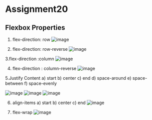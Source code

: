 ﻿# Assignment20
## Flexbox Properties

1. flex-direction: row
![image](https://github.com/user-attachments/assets/b828ae2b-7443-47e9-882f-c2ad436185a4)

2. flex-direction: row-reverse
![image](https://github.com/user-attachments/assets/8e5a244b-5665-4681-98f1-af88bc35ad73)

3.flex-direction :column
![image](https://github.com/user-attachments/assets/2ccd5736-4a23-4c62-b01f-75aab27982e8)

4. flex-direction : column-reverse
![image](https://github.com/user-attachments/assets/71b9eb88-967b-4dff-96af-0a757027f4fd)

5.Justify Content 
   a) start
   b) center
   c) end
   d) space-around
   e) space-between
   f) space-evenly
   
![image](https://github.com/user-attachments/assets/edd13f89-595e-4f4e-8e42-7cc331a7a2b5)
![image](https://github.com/user-attachments/assets/ff441337-a4ef-4801-bbd3-c0b001415904)
![image](https://github.com/user-attachments/assets/926284d9-0ef9-40be-ae35-cfedb60b9901)

6. align-items
   a) start
   b) center
   c) end
   ![image](https://github.com/user-attachments/assets/bc5ce969-bc2c-43cb-9cdf-91d7e1b91849)

7. flex-wrap
   ![image](https://github.com/user-attachments/assets/d860c47b-4c69-4044-9c55-9b8da559b4ac)


